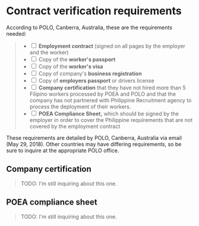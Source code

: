 # Contract verification requirements

According to POLO, Canberra, Australia, these are the requirements needed:

> * <input type='checkbox'> **Employment contract** (signed on all pages by the employer and the worker)
> * <input type='checkbox'> Copy of the **worker's passport**
> * <input type='checkbox'> Copy of the **worker's visa**
> * <input type='checkbox'> Copy of company's **business registration**
> * <input type='checkbox'> Copy of **employers passport** or drivers license
> * <input type='checkbox'> **Company certification** that they have not hired more than 5 Filipino workers processed by POEA and POLO and that the company has not partnered with Philippine Recruitment agency to process the deployment of their workers.
> * <input type='checkbox'> **POEA Compliance Sheet,** which should be signed by the employer in order to cover the Philippine requirements that are not covered by the employment contract

These requirements are detailed by POLO, Canberra, Australia via email (May 29, 2018). Other countries may have differing requirements, so be sure to inquire at the appropriate POLO office.

## Company certification

> TODO: I'm still inquiring about this one.

## POEA compliance sheet

> TODO: I'm still inquiring about this one.

<br>

